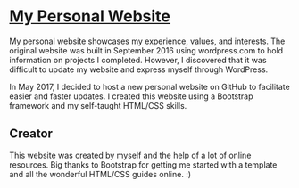 # [My Personal Website](http://randydeng.com/)

My personal website showcases my experience, values, and interests. The original website was built in September 2016 using wordpress.com to hold information on projects I completed. However, I discovered that it was difficult to update my website and express myself through WordPress.

In May 2017, I decided to host a new personal website on GitHub to facilitate easier and faster updates. I created this website using a Bootstrap framework and my self-taught HTML/CSS skills.

## Creator

This website was created by myself and the help of a lot of online resources. Big thanks to Bootstrap for getting me started with a template and all the wonderful HTML/CSS guides online. :)